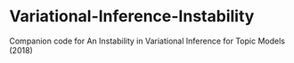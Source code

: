 # Variational-Inference-Instability
Companion code for An Instability in Variational Inference for Topic Models (2018)
